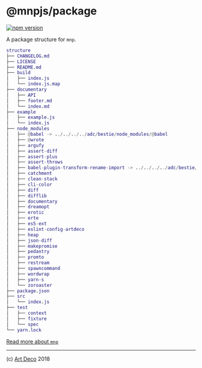 # @mnpjs/package

[![npm version](https://badge.fury.io/js/%40mnpjs%2Fpackage.svg)](https://npmjs.org/package/@mnpjs/package)

A package structure for `mnp`.

```m
structure
├── CHANGELOG.md
├── LICENSE
├── README.md
├── build
│   ├── index.js
│   └── index.js.map
├── documentary
│   ├── API
│   ├── footer.md
│   └── index.md
├── example
│   ├── example.js
│   └── index.js
├── node_modules
│   ├── @babel -> ../../../../adc/bestie/node_modules/@babel
│   ├── @wrote
│   ├── argufy
│   ├── assert-diff
│   ├── assert-plus
│   ├── assert-throws
│   ├── babel-plugin-transform-rename-import -> ../../../../adc/bestie/node_modules/babel-plugin-transform-rename-import
│   ├── catchment
│   ├── clean-stack
│   ├── cli-color
│   ├── diff
│   ├── difflib
│   ├── documentary
│   ├── dreamopt
│   ├── erotic
│   ├── erte
│   ├── es5-ext
│   ├── eslint-config-artdeco
│   ├── heap
│   ├── json-diff
│   ├── makepromise
│   ├── pedantry
│   ├── promto
│   ├── restream
│   ├── spawncommand
│   ├── wordwrap
│   ├── yarn-s
│   └── zoroaster
├── package.json
├── src
│   └── index.js
├── test
│   ├── context
│   ├── fixture
│   └── spec
└── yarn.lock
```

[Read more about `mnp`][2]

---

(c) [Art Deco][1] 2018

[1]: https://artdeco.bz
[2]: https://mnpjs.org
